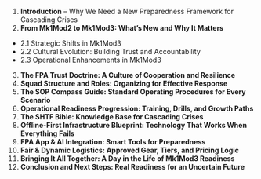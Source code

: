 1. **Introduction** – Why We Need a New Preparedness Framework for Cascading Crises  
2. **From Mk1Mod2 to Mk1Mod3: What’s New and Why It Matters**  
- 2.1 Strategic Shifts in Mk1Mod3  
- 2.2 Cultural Evolution: Building Trust and Accountability  
- 2.3 Operational Enhancements in Mk1Mod3  
3. **The FPA Trust Doctrine: A Culture of Cooperation and Resilience**  
4. **Squad Structure and Roles: Organizing for Effective Response**  
5. **The SOP Compass Guide: Standard Operating Procedures for Every Scenario**  
6. **Operational Readiness Progression: Training, Drills, and Growth Paths**  
7. **The SHTF Bible: Knowledge Base for Cascading Crises**  
8. **Offline-First Infrastructure Blueprint: Technology That Works When Everything Fails**  
9. **FPA App & AI Integration: Smart Tools for Preparedness**  
10. **Fair & Dynamic Logistics: Approved Gear, Tiers, and Pricing Logic**  
11. **Bringing It All Together: A Day in the Life of Mk1Mod3 Readiness**  
12. **Conclusion and Next Steps: Real Readiness for an Uncertain Future**